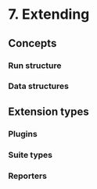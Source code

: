 # 7. Extending

## Concepts

### Run structure

### Data structures

## Extension types

### Plugins

### Suite types

### Reporters
